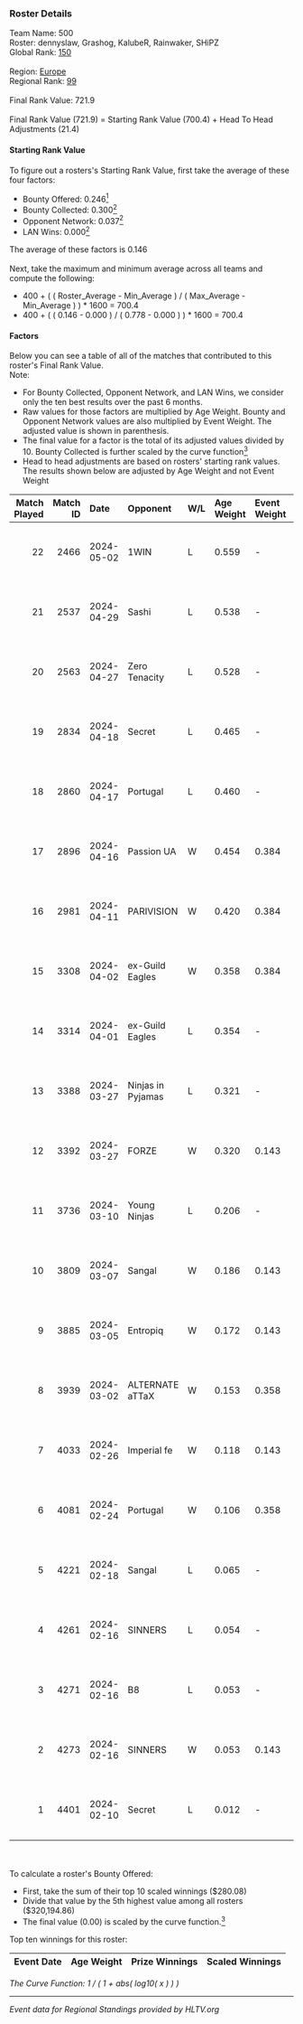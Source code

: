 ### Roster Details<br />
Team Name: 500<br />
Roster: dennyslaw, Grashog, KalubeR, Rainwaker, SHiPZ<br />
Global Rank: [150](../../standings_global_2024_08_06.md)<br />
<br />
Region: [Europe]( ../../standings_europe_2024_08_06.md)<br />
Regional Rank: [99]( ../../standings_europe_2024_08_06.md)<br />
<br />
Final Rank Value:  721.9<br />
<br />
Final Rank Value (721.9) = Starting Rank Value (700.4) + Head To Head Adjustments (21.4)<br />

#### Starting Rank Value<br />
To figure out a rosters's Starting Rank Value, first take the average of these four factors:<br />
- Bounty Offered: 0.246[<sup>1</sup>](#table2)
- Bounty Collected: 0.300[<sup>2</sup>](#table1)
- Opponent Network: 0.037[<sup>2</sup>](#table1)
- LAN Wins: 0.000[<sup>2</sup>](#table1)

The average of these factors is 0.146<br />
<br />
Next, take the maximum and minimum average across all teams and compute the following:<br />
- 400 + ( ( Roster_Average - Min_Average ) / ( Max_Average - Min_Average ) ) * 1600 = 700.4
- 400 + ( ( 0.146 - 0.000 ) / ( 0.778 - 0.000 ) ) * 1600 = 700.4


#### Factors<br />
Below you can see a table of all of the matches that contributed to this roster's Final Rank Value.<br />
Note:<br />

- For Bounty Collected, Opponent Network, and LAN Wins, we consider only the ten best results over the past 6 months.
- Raw values for those factors are multiplied by Age Weight. Bounty and Opponent Network values are also multiplied by Event Weight. The adjusted value is shown in parenthesis.
- The final value for a factor is the total of its adjusted values divided by 10. Bounty Collected is further scaled by the curve function[<sup>3</sup>](#curveFunction)
- Head to head adjustments are based on rosters' starting rank values. The results shown below are adjusted by Age Weight and not Event Weight
<span id="table1"></span><br />


| Match Played | Match ID | Date       | Opponent          | W/L | Age Weight | Event Weight | Bounty Collected | Opponent Network | LAN Wins  | H2H Adj. | Roster                                        |
| -: | -: | :- | :- | :- | :- | :- | :- | :- | :- | -: | :- |
|           22 |     2466 | 2024-05-02 | 1WIN              | L   | 0.559      | -            | -                | -                | -         |    -3.94 | dennyslaw, Grashog, KalubeR, Rainwaker, SHiPZ |
|           21 |     2537 | 2024-04-29 | Sashi             | L   | 0.538      | -            | -                | -                | -         |    -1.27 | dennyslaw, Grashog, Rainwaker, REDSTAR, SHiPZ |
|           20 |     2563 | 2024-04-27 | Zero Tenacity     | L   | 0.528      | -            | -                | -                | -         |    -2.23 | dennyslaw, Grashog, Rainwaker, REDSTAR, SHiPZ |
|           19 |     2834 | 2024-04-18 | Secret            | L   | 0.465      | -            | -                | -                | -         |   -10.93 | dennyslaw, Grashog, Rainwaker, REDSTAR, SHiPZ |
|           18 |     2860 | 2024-04-17 | Portugal          | L   | 0.460      | -            | -                | -                | -         |    -8.40 | dennyslaw, Grashog, Rainwaker, REDSTAR, SHiPZ |
|           17 |     2896 | 2024-04-16 | Passion UA        | W   | 0.454      | 0.384        | 0.173 (0.030)    | 1.000 (0.174)    | 0 (0.000) |    12.20 | dennyslaw, Grashog, Rainwaker, REDSTAR, SHiPZ |
|           16 |     2981 | 2024-04-11 | PARIVISION        | W   | 0.420      | 0.384        | 0.017 (0.003)    | 0.590 (0.095)    | 0 (0.000) |    11.71 | dennyslaw, Grashog, Rainwaker, REDSTAR, SHiPZ |
|           15 |     3308 | 2024-04-02 | ex-Guild Eagles   | W   | 0.358      | 0.384        | 0.007 (0.001)    | 0.207 (0.028)    | 0 (0.000) |     7.05 | dennyslaw, Grashog, Rainwaker, REDSTAR, SHiPZ |
|           14 |     3314 | 2024-04-01 | ex-Guild Eagles   | L   | 0.354      | -            | -                | -                | -         |    -4.25 | dennyslaw, Grashog, Rainwaker, REDSTAR, SHiPZ |
|           13 |     3388 | 2024-03-27 | Ninjas in Pyjamas | L   | 0.321      | -            | -                | -                | -         |    -0.04 | dennyslaw, Grashog, Rainwaker, REDSTAR, SHiPZ |
|           12 |     3392 | 2024-03-27 | FORZE             | W   | 0.320      | 0.143        | 0.057 (0.003)    | 0.163 (0.007)    | 0 (0.000) |     7.68 | dennyslaw, Grashog, Rainwaker, REDSTAR, SHiPZ |
|           11 |     3736 | 2024-03-10 | Young Ninjas      | L   | 0.206      | -            | -                | -                | -         |    -2.79 | dennyslaw, Grashog, Rainwaker, REDSTAR, SHiPZ |
|           10 |     3809 | 2024-03-07 | Sangal            | W   | 0.186      | 0.143        | 0.219 (0.006)    | 0.846 (0.023)    | 0 (0.000) |     5.43 | dennyslaw, Grashog, Rainwaker, REDSTAR, SHiPZ |
|            9 |     3885 | 2024-03-05 | Entropiq          | W   | 0.172      | 0.143        | 0.000 (0.000)    | 0.034 (0.001)    | 0 (0.000) |     1.60 | dennyslaw, Grashog, Rainwaker, REDSTAR, SHiPZ |
|            8 |     3939 | 2024-03-02 | ALTERNATE aTTaX   | W   | 0.153      | 0.358        | 0.031 (0.002)    | 0.537 (0.029)    | 0 (0.000) |     3.98 | dennyslaw, Grashog, Rainwaker, REDSTAR, SHiPZ |
|            7 |     4033 | 2024-02-26 | Imperial fe       | W   | 0.118      | 0.143        | 0.132 (0.002)    | 0.287 (0.005)    | 0 (0.000) |     3.24 | dennyslaw, Grashog, Rainwaker, REDSTAR, SHiPZ |
|            6 |     4081 | 2024-02-24 | Portugal          | W   | 0.106      | 0.358        | 0.003 (0.000)    | 0.115 (0.004)    | 0 (0.000) |     1.59 | dennyslaw, Grashog, Rainwaker, REDSTAR, SHiPZ |
|            5 |     4221 | 2024-02-18 | Sangal            | L   | 0.065      | -            | -                | -                | -         |    -0.14 | dennyslaw, Patrick, Rainwaker, REDSTAR, SHiPZ |
|            4 |     4261 | 2024-02-16 | SINNERS           | L   | 0.054      | -            | -                | -                | -         |    -0.12 | dennyslaw, Patrick, Rainwaker, REDSTAR, SHiPZ |
|            3 |     4271 | 2024-02-16 | B8                | L   | 0.053      | -            | -                | -                | -         |    -0.17 | dennyslaw, Patrick, Rainwaker, REDSTAR, SHiPZ |
|            2 |     4273 | 2024-02-16 | SINNERS           | W   | 0.053      | 0.143        | 0.047 (0.000)    | 0.800 (0.006)    | 0 (0.000) |     1.54 | dennyslaw, Patrick, Rainwaker, REDSTAR, SHiPZ |
|            1 |     4401 | 2024-02-10 | Secret            | L   | 0.012      | -            | -                | -                | -         |    -0.27 | dennyslaw, Patrick, Rainwaker, REDSTAR, SHiPZ |

<br />
<span id="table2"></span><br />
To calculate a roster's Bounty Offered:<br />

- First, take the sum of their top 10 scaled winnings ($280.08)
- Divide that value by the 5th highest value among all rosters ($320,194.86)
- The final value (0.00) is scaled by the curve function.[<sup>3</sup>](#curveFunction)

Top ten winnings for this roster:<br />

| Event Date | Age Weight | Prize Winnings | Scaled Winnings |
| :- | -: | :- | :- |


<span id="curveFunction"></span>_The Curve Function: 1 / ( 1 + abs( log10( x ) ) )_<br />

---
_Event data for Regional Standings provided by HLTV.org_<br />
